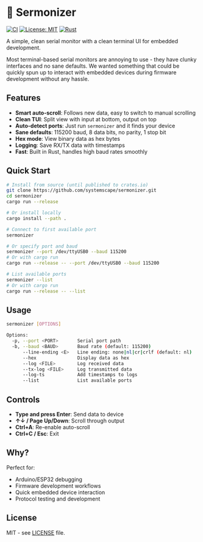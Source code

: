 # 🔌 Sermonizer

[![CI](https://github.com/systemscape/sermonizer/actions/workflows/ci.yml/badge.svg)](https://github.com/systemscape/sermonizer/actions/workflows/ci.yml)
[![License: MIT](https://img.shields.io/badge/License-MIT-yellow.svg)](https://opensource.org/licenses/MIT)
[![Rust](https://img.shields.io/badge/rust-1.70%2B-brightgreen.svg)](https://www.rust-lang.org)

A simple, clean serial monitor with a clean terminal UI for embedded development.

Most terminal-based serial monitors are annoying to use - they have clunky interfaces and no sane defaults. We wanted something that could be quickly spun up to interact with embedded devices during firmware development without any hassle.

## Features

- **Smart auto-scroll**: Follows new data, easy to switch to manual scrolling
- **Clean TUI**: Split view with input at bottom, output on top
- **Auto-detect ports**: Just run `sermonizer` and it finds your device
- **Sane defaults**: 115200 baud, 8 data bits, no parity, 1 stop bit
- **Hex mode**: View binary data as hex bytes
- **Logging**: Save RX/TX data with timestamps
- **Fast**: Built in Rust, handles high baud rates smoothly

## Quick Start

```bash
# Install from source (until published to crates.io)
git clone https://github.com/systemscape/sermonizer.git
cd sermonizer
cargo run --release

# Or install locally
cargo install --path .

# Connect to first available port
sermonizer

# Or specify port and baud
sermonizer --port /dev/ttyUSB0 --baud 115200
# Or with cargo run
cargo run --release -- --port /dev/ttyUSB0 --baud 115200

# List available ports
sermonizer --list
# Or with cargo run
cargo run --release -- --list
```

## Usage

```bash
sermonizer [OPTIONS]

Options:
  -p, --port <PORT>       Serial port path
  -b, --baud <BAUD>       Baud rate (default: 115200)
      --line-ending <E>   Line ending: none|nl|cr|crlf (default: nl)
      --hex               Display data as hex
      --log <FILE>        Log received data
      --tx-log <FILE>     Log transmitted data
      --log-ts            Add timestamps to logs
      --list              List available ports
```

## Controls

- **Type and press Enter**: Send data to device
- **↑↓ / Page Up/Down**: Scroll through output
- **Ctrl+A**: Re-enable auto-scroll
- **Ctrl+C / Esc**: Exit

## Why?

Perfect for:
- Arduino/ESP32 debugging
- Firmware development workflows
- Quick embedded device interaction
- Protocol testing and development

## License

MIT - see [LICENSE](LICENSE) file.
